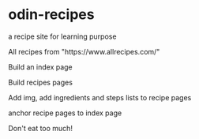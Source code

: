 # odin-recipes
<p>a recipe site for learning purpose</p>
<p>All recipes from "https://www.allrecipes.com/"</p>
<p>Build an index page</p>
<p>Build recipes pages</p>
<p>Add img, add ingredients and steps lists to recipe pages</p>
<p>anchor recipe pages to index page</p>
<p>Don't eat too much!</p>